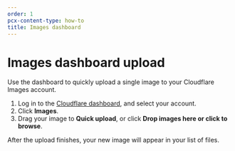 ```yaml
---
order: 1
pcx-content-type: how-to
title: Images dashboard
---
```


# Images dashboard upload

Use the dashboard to quickly upload a single image to your Cloudflare Images account.

1. Log in to the [Cloudflare dashboard](https://dash.cloudflare.com/login), and select your account.
1. Click **Images**.
1. Drag your image to **Quick upload**, or click **Drop images here or click to browse**.

After the upload finishes, your new image will appear in your list of files.